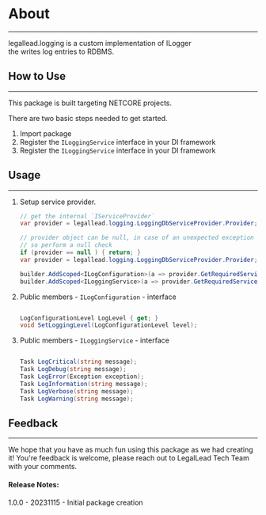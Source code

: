 # About
---

legallead.logging is a custom implementation of ILogger   
the writes log entries to RDBMS.

## How to Use
---

This package is built targeting NETCORE projects.  

There are two basic steps needed to get started.  
1. Import package
2. Register the `ILoggingService` interface in your DI framework
3. Register the `ILoggingService` interface in your DI framework

## Usage
---   

1. Setup service provider.
	```C#
	// get the internal `IServiceProvider`
	var provider = legallead.logging.LoggingDbServiceProvider.Provider;
	
	// provider object can be null, in case of an unexpected exception
	// so perform a null check
	if (provider == null ) { return; }
	var provider = legallead.logging.LoggingDbServiceProvider.Provider;
	
    builder.AddScoped<ILogConfiguration>(a => provider.GetRequiredService<ILogConfiguration>());
    builder.AddScoped<ILoggingService>(a => provider.GetRequiredService<ILoggingService>());

	```
1. Public members - `ILogConfiguration` - interface
	```C#

	LogConfigurationLevel LogLevel { get; }
	void SetLoggingLevel(LogConfigurationLevel level);

	```
1. Public members - `ILoggingService` - interface
	```C#

	Task LogCritical(string message);
	Task LogDebug(string message);
	Task LogError(Exception exception);
	Task LogInformation(string message);
	Task LogVerbose(string message);
	Task LogWarning(string message);

	```

## Feedback
---  
We hope that you have as much fun using this package as we had creating it! 
You're feedback is welcome, please reach out to LegalLead Tech Team with your comments.

#### Release Notes:

1.0.0 - 20231115 - Initial package creation